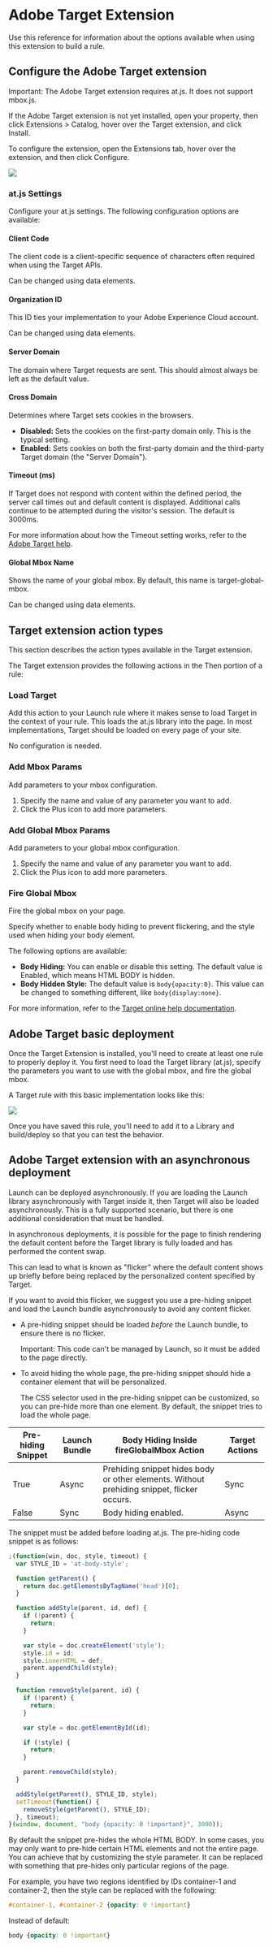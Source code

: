 # Adobe Target Extension

Use this reference for information about the options available when using this extension to build a rule.

## Configure the Adobe Target extension

Important: The Adobe Target extension requires at.js. It does not support mbox.js.

If the Adobe Target extension is not yet installed, open your property, then click Extensions &gt; Catalog, hover over the Target extension, and click Install.

To configure the extension, open the Extensions tab, hover over the extension, and then click Configure.

![](../.gitbook/assets/ext-target-config.png)

### at.js Settings

Configure your at.js settings. The following configuration options are available:

#### Client Code

The client code is a client-specific sequence of characters often required when using the Target APIs.

Can be changed using data elements.

#### Organization ID

This ID ties your implementation to your Adobe Experience Cloud account.

Can be changed using data elements.

#### Server Domain

The domain where Target requests are sent. This should almost always be left as the default value.

#### Cross Domain

Determines where Target sets cookies in the browsers.

* **Disabled:** Sets the cookies on the first-party domain only. This is the typical setting.
* **Enabled:** Sets cookies on both the first-party domain and the third-party Target domain \(the "Server Domain"\).

#### Timeout \(ms\)

If Target does not respond with content within the defined period, the server call times out and default content is displayed. Additional calls continue to be attempted during the visitor's session. The default is 3000ms.

For more information about how the Timeout setting works, refer to the [Adobe Target help](https://marketing.adobe.com/resources/help/en_US/target/ov2/c_target-atjs-advanced-settings.html).

#### Global Mbox Name

Shows the name of your global mbox. By default, this name is target-global-mbox.

Can be changed using data elements.

## Target extension action types

This section describes the action types available in the Target extension.

The Target extension provides the following actions in the Then portion of a rule:

### Load Target

Add this action to your Launch rule where it makes sense to load Target in the context of your rule. This loads the at.js library into the page. In most implementations, Target should be loaded on every page of your site.

No configuration is needed.

### Add Mbox Params

Add parameters to your mbox configuration.

1. Specify the name and value of any parameter you want to add.
2. Click the Plus icon to add more parameters.

### Add Global Mbox Params

Add parameters to your global mbox configuration.

1. Specify the name and value of any parameter you want to add.
2. Click the Plus icon to add more parameters.

### Fire Global Mbox

Fire the global mbox on your page.

Specify whether to enable body hiding to prevent flickering, and the style used when hiding your body element.

The following options are available:

* **Body Hiding:** You can enable or disable this setting. The default value is Enabled, which means HTML BODY is hidden.
* **Body Hidden Style:** The default value is `body{opacity:0}`. This value can be changed to something different, like `body{display:none}`.

For more information, refer to the [Target online help documentation](https://marketing.adobe.com/resources/help/en_US/target/ov/r_advanced_mboxjs_settings.html).

## Adobe Target basic deployment

Once the Target Extension is installed, you'll need to create at least one rule to properly deploy it.  You first need to load the Target library \(at.js\), specify the parameters you want to use with the global mbox, and fire the global mbox.

A Target rule with this basic implementation looks like this:

![](../.gitbook/assets/basic_target_implementation.png)

Once you have saved this rule, you'll need to add it to a Library and build/deploy so that you can test the behavior.

## Adobe Target extension with an asynchronous deployment

Launch can be deployed asynchronously.  If you are loading the Launch library asynchronously with Target inside it, then Target will also be loaded asynchronously.  This is a fully supported scenario, but there is one additional consideration that must be handled.

In asynchronous deployments, it is possible for the page to finish rendering the default content before the Target library is fully loaded and has performed the content swap.

This can lead to what is known as "flicker" where the default content shows up briefly before being replaced by the personalized content specified by Target.

If you want to avoid this flicker, we suggest you use a pre-hiding snippet and load the Launch bundle asynchronously to avoid any content flicker.

* A pre-hiding snippet should be loaded _before_ the Launch bundle, to ensure there is no flicker.

  Important: This code can't be managed by Launch, so it must be added to the page directly.

* To avoid hiding the whole page, the pre-hiding snippet should hide a container element that will be personalized.

  The CSS selector used in the pre-hiding snippet can be customized, so you can pre-hide more than one element. By default, the snippet tries to load the whole page.

| Pre-hiding Snippet | Launch Bundle | Body Hiding Inside fireGlobalMbox Action | Target Actions |
| --- | --- | --- | --- |
| True | Async | Prehiding snippet hides body or other elements. Without prehiding snippet, flicker occurs. | Sync |
| False | Sync | Body hiding enabled. | Async |

The snippet must be added before loading at.js. The pre-hiding code snippet is as follows:

```javascript
;(function(win, doc, style, timeout) {
  var STYLE_ID = 'at-body-style';

  function getParent() {
    return doc.getElementsByTagName('head')[0];
  }

  function addStyle(parent, id, def) {
    if (!parent) {
      return;
    }

    var style = doc.createElement('style');
    style.id = id;
    style.innerHTML = def;
    parent.appendChild(style);
  }

  function removeStyle(parent, id) {
    if (!parent) {
      return;
    }

    var style = doc.getElementById(id);

    if (!style) {
      return;
    }

    parent.removeChild(style);
  }

  addStyle(getParent(), STYLE_ID, style);
  setTimeout(function() {
    removeStyle(getParent(), STYLE_ID);
  }, timeout);
}(window, document, "body {opacity: 0 !important}", 3000));
```

By default the snippet pre-hides the whole HTML BODY. In some cases, you may only want to pre-hide certain HTML elements and not the entire page. You can achieve that by customizing the style parameter. It can be replaced with something that pre-hides only particular regions of the page.

For example, you have two regions identified by IDs container-1 and container-2, then the style can be replaced with the following:

```css
#container-1, #container-2 {opacity: 0 !important}
```

Instead of default:

```css
body {opacity: 0 !important}
```


